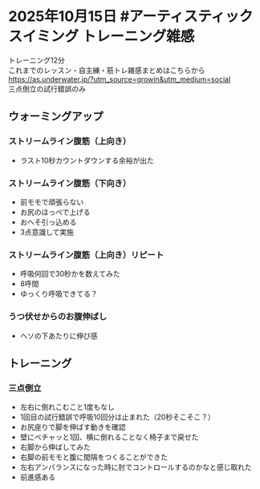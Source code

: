 # 2025年10月15日 #アーティスティックスイミング トレーニング雑感
トレーニング12分  
これまでのレッスン・自主練・筋トレ雑感まとめはこちらから  
https://as.underwater.jp/?utm_source=growin&utm_medium=social  
三点倒立の試行錯誤のみ
## ウォーミングアップ
### ストリームライン腹筋（上向き）
- ラスト10秒カウントダウンする余裕が出た
### ストリームライン腹筋（下向き）
- 前モモで頑張らない
- お尻のほっぺで上げる
- おへそ引っ込める
- 3点意識して実施
### ストリームライン腹筋（上向き）リピート
- 呼吸何回で30秒かを数えてみた
- 8呼間
- ゆっくり呼吸できてる？
### うつ伏せからのお腹伸ばし
- ヘソの下あたりに伸び感
## トレーニング
### 三点倒立
- 左右に倒れこむこと1度もなし
- 1回目の試行錯誤で呼吸10回分は止まれた（20秒そこそこ？）
- お尻座りで脚を伸ばす動きを確認
- 壁にベチャッと1回、横に倒れることなく椅子まで戻せた
- 右脚から伸ばしてみた
- 右脚の前モモと腹に間隔をつくることができた
- 左右アンバランスになった時に肘でコントロールするのかなと感じ取れた
- 前進感ある

